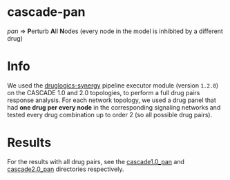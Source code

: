 # cascade-pan

*pan* => **P**erturb **A**ll **N**odes (every node in the model is inhibited by a different drug)

# Info

We used the [druglogics-synergy](https://github.com/druglogics/druglogics-synergy) pipeline executor module (version `1.2.0`) on the CASCADE 1.0 and 2.0 topologies, to perform a full drug pairs response analysis.
For each network topology, we used a drug panel that had **one drug per every node** in the corresponding signaling networks and tested every drug combination up to order 2 (so all possible drug pairs).

# Results

For the results with all drug pairs, see the [cascade1.0_pan](https://github.com/druglogics/cascade-pan/tree/main/cascade1.0_pan) and [cascade2.0_pan](https://github.com/druglogics/cascade-pan/tree/main/cascade2.0_pan) directories respectively.

